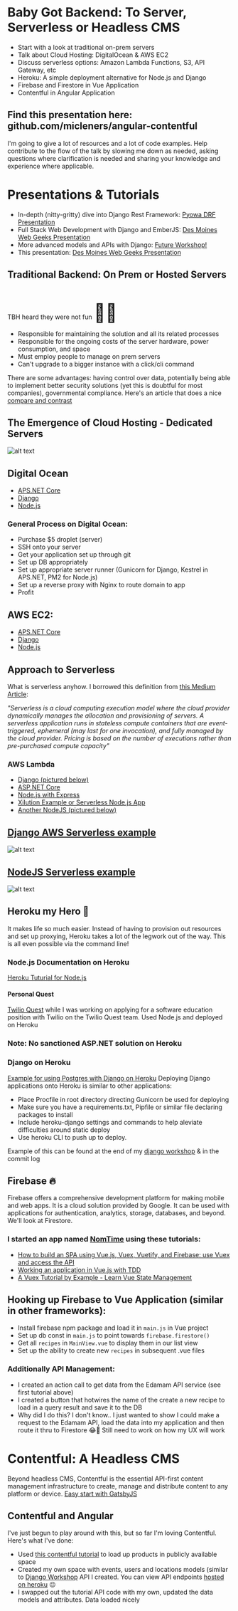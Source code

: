 
# Baby Got Backend: To Server, Serverless or Headless CMS
- Start with a look at traditional on-prem servers
- Talk about Cloud Hosting: DigitalOcean & AWS EC2
- Discuss serverless options: Amazon Lambda Functions, S3, API Gateway, etc
- Heroku: A simple deployment alternative for Node.js and Django
- Firebase and Firestore in Vue Application
- Contentful in Angular Application

## Find this presentation here: github.com/micleners/angular-contentful

I'm going to give a lot of resources and a lot of code examples. Help contribute to the flow of the talk by slowing me down as needed, asking questions where clarification is needed and sharing your knowledge and experience where applicable.

# Presentations & Tutorials

- In-depth (nitty-gritty) dive into Django Rest Framework: [Pyowa DRF Presentation](https://github.com/micleners/pyowa-drf-demo)
- Full Stack Web Development with Django and EmberJS: [Des Moines Web Geeks Presentation](https://github.com/micleners/DSM-Web-Geeks)
- More advanced models and APIs with Django: [Future Workshop!](https://github.com/micleners/django-workshop)
- This presentation: [Des Moines Web Geeks Presentation](https://github.com/micleners/angular-contentful)

## Traditional Backend: On Prem or Hosted Servers
<br><div>TBH heard they were not fun <span style="font-size:40px;"> 🤷‍♂️<span></div>
- Responsible for maintaining the solution and all its related processes
- Responsible for the ongoing costs of the server hardware, power consumption, and space
- Must employ people to manage on prem servers
- Can't upgrade to a bigger instance with a click/cli command

There are some advantages: having control over data, potentially being able to implement better security solutions (yet this is doubtful for most companies), governmental compliance. Here's an article that does a nice [compare and contrast](https://www.cleo.com/blog/knowledge-base-on-premise-vs-cloud)

## The Emergence of Cloud Hosting - Dedicated Servers

![alt text](static/hosted_solutions.png)

## Digital Ocean
- [APS.NET Core](https://www.godo.dev/tutorials/aspnet-core-mysql-ubuntu-16-04/)
- [Django](https://www.digitalocean.com/community/tutorials/how-to-set-up-django-with-postgres-nginx-and-gunicorn-on-ubuntu-18-04)
- [Node.js](https://www.digitalocean.com/community/tutorials/how-to-set-up-a-node-js-application-for-production-on-ubuntu-18-04)

### General Process on Digital Ocean:
- Purchase $5 droplet (server)
- SSH onto your server
- Get your application set up through git
- Set up DB appropriately
- Set up appropriate server runner (Gunicorn for Django, Kestrel in APS.NET, PM2 for Node.js)
- Set up a reverse proxy with Nginx to route domain to app
- Profit

## AWS EC2:
- [APS.NET Core](https://docs.aws.amazon.com/elasticbeanstalk/latest/dg/dotnet-core-tutorial.html)
- [Django](https://docs.aws.amazon.com/elasticbeanstalk/latest/dg/create-deploy-python-django.html)
- [Node.js](https://docs.aws.amazon.com/elasticbeanstalk/latest/dg/create_deploy_nodejs.html)

## Approach to Serverless
What is serverless anyhow. I borrowed this definition from [this Medium Article](https://hackernoon.com/what-is-serverless-architecture-what-are-its-pros-and-cons-cc4b804022e9):

*"Serverless is a cloud computing execution model where the cloud provider dynamically manages the allocation and provisioning of servers. A serverless application runs in stateless compute containers that are event-triggered, ephemeral (may last for one invocation), and fully managed by the cloud provider. Pricing is based on the number of executions rather than pre-purchased compute capacity"*

### AWS Lambda
- [Django (pictured below)](https://blog.lawrencemcdaniel.com/serve-a-django-app-from-an-aws-lambda-function/)
- [ASP.NET Core](https://docs.aws.amazon.com/lambda/latest/dg/lambda-dotnet-coreclr-deployment-package.html)
- [Node.js with Express](https://dev.to/brightdevs/how-to-convert-an-express-app-to-aws-lambda--44gc)
- [Xilution Example or Serverless Node.js App](https://github.com/xilution/xilution-react-todomvc)
- [Another NodeJS (pictured below)](https://medium.com/the-node-js-collection/building-your-first-serverless-app-in-node-js-with-aws-lambda-s3-api-gateway-4d87e808d9cc)

## [Django AWS Serverless example](https://blog.lawrencemcdaniel.com/serve-a-django-app-from-an-aws-lambda-function/)
![alt text](static/django-serverless-aws3.png)

## [NodeJS Serverless example](https://medium.com/the-node-js-collection/building-your-first-serverless-app-in-node-js-with-aws-lambda-s3-api-gateway-4d87e808d9cc)
![alt text](static/aws_lambda_nodejs.jpeg)

## Heroku my Hero 🥰
It makes life so much easier. Instead of having to provision out resources and set up proxying, Heroku takes a lot of the legwork out of the way. This is all even possible via the command line!

### Node.js Documentation on Heroku
[Heroku Tuturial for Node.js](https://devcenter.heroku.com/articles/getting-started-with-nodejs)

#### Personal Quest
[Twilio Quest](https://github.com/micleners/twilioquest-sms) while I was working on applying for a software education position with Twilio on the Twilio Quest team. Used Node.js and deployed on Heroku

### Note: No sanctioned ASP.NET solution on Heroku

### Django on Heroku
[Example for using Postgres with Django on Heroku](https://medium.com/@qazi/how-to-deploy-a-django-app-to-heroku-in-2018-the-easy-way-48a528d97f9c)
Deploying Django applications onto Heroku is similar to other applications:
- Place Procfile in root directory directing Gunicorn be used for deploying
- Make sure you have a requirements.txt, Pipfile or similar file declaring packages to install
- Include heroku-django settings and commands to help aleviate difficulties around static deploy
- Use heroku CLI to push up to deploy.

Example of this can be found at the end of my [django workshop](https://github.com/micleners/django-workshop) & in the commit log

## Firebase 🔥
Firebase offers a comprehensive development platform for making mobile and web apps. It is a cloud solution provided by Google. It can be used with applications for authentication, analytics, storage, databases, and beyond. We'll look at Firestore.

### I started an app named [NomTime](https://github.com/micleners/nomtime) using these tutorials:
- [How to build an SPA using Vue.js, Vuex, Vuetify, and Firebase: use Vuex and access the API](https://www.freecodecamp.org/news/how-to-build-an-spa-using-vue-js-vuex-vuetify-and-firebase-use-vuex-and-access-the-api-f8036aa464ad/)
- [Working an application in Vue.js with TDD](https://medium.com/magnetis-backstage/working-an-application-in-vue-js-with-tdd-an-extensive-guide-for-people-who-have-time-part-1-3be791dafa2b)
- [A Vuex Tutorial by Example - Learn Vue State Management](https://coursetro.com/posts/code/144/A-Vuex-Tutorial-by-Example---Learn-Vue-State-Management)

## Hooking up Firebase to Vue Application (similar in other frameworks):
- Install firebase npm package and load it in `main.js` in Vue project
- Set up db const in `main.js` to point towards `firebase.firestore()`
- Get all `recipes` in `MainView.vue` to display them in our list view
- Set up the ability to create new `recipes` in subsequent .vue files

### Additionally API Management:
- I created an action call to get data from the Edamam API service (see first tutorial above)
- I created a button that hotwires the name of the create a new recipe to load in a query result and save it to the DB
- Why did I do this? I don't know.. I just wanted to show I could make a request to the Edamam API, load the data into my application and then route it thru to Firestore 😂🎉 Still need to work on how my UX will work

# Contentful: A Headless CMS
Beyond headless CMS, Contentful is the essential API-first content management infrastructure to create, manage and distribute content to any platform or device. 
[Easy start with GatsbyJS](https://www.contentful.com/r/knowledgebase/gatsbyjs-and-contentful-in-five-minutes/)

## Contentful and Angular
I've just begun to play around with this, but so far I'm loving Contentful. Here's what I've done:
- Used [this contentful tutorial]([https://www.contentful.com/developers/docs/javascript/tutorials/using-contentful-in-an-angular-project/]) to load up products in publicly available space
- Created my own space with events, users and locations models (similar to [Django Workshop](https://github.com/micleners/django-workshop) API I created. You can view API endpoints [hosted on heroku](https://radiant-brushlands-99143.herokuapp.com/api/) 😉
- I swapped out the tutorial API code with my own, updated the data models and attributes. Data loaded nicely
